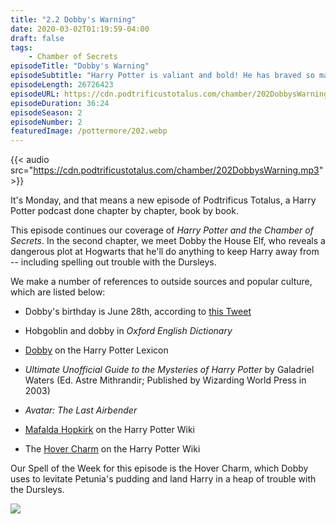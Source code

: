 ```yaml
---
title: "2.2 Dobby's Warning"
date: 2020-03-02T01:19:59-04:00
draft: false
tags:
    - Chamber of Secrets
episodeTitle: "Dobby's Warning"
episodeSubtitle: "Harry Potter is valiant and bold! He has braved so many dangers already! Dobby has come to protect Harry Potter, to warn him, even if he does have to shut his ears in the oven door later..."
episodeLength: 26726423
episodeURL: https://cdn.podtrificustotalus.com/chamber/202DobbysWarning.mp3
episodeDuration: 36:24
episodeSeason: 2
episodeNumber: 2
featuredImage: /pottermore/202.webp
---
```


{{< audio src="https://cdn.podtrificustotalus.com/chamber/202DobbysWarning.mp3" >}}

It's Monday, and that means a new episode of Podtrificus Totalus, a Harry Potter podcast done chapter by chapter, book by book.

This episode continues our coverage of *Harry Potter and the Chamber of Secrets*. In the second chapter, we meet Dobby the House Elf, who reveals a dangerous plot at Hogwarts that he'll do anything to keep Harry away from -- including spelling out trouble with the Dursleys.

We make a number of references to outside sources and popular culture, which are listed below:

- Dobby's birthday is June 28th, according to [this Tweet](https://twitter.com/jk_rowling/status/747927607409270784?lang=en)

- Hobgoblin and dobby in *Oxford English Dictionary*

- [Dobby](https://www.hp-lexicon.org/character/dobby/) on the Harry Potter Lexicon

- *Ultimate Unofficial Guide to the Mysteries of Harry Potter* by Galadriel Waters (Ed. Astre Mithrandir; Published by Wizarding World Press in 2003) 

- *Avatar: The Last Airbender*

- [Mafalda Hopkirk](ttps://harrypotter.fandom.com/wiki/Mafalda_Hopkirk) on the Harry Potter Wiki

- The [Hover Charm](https://harrypotter.fandom.com/wiki/Hover_Charm) on the Harry Potter Wiki

Our Spell of the Week for this episode is the Hover Charm, which Dobby uses to levitate Petunia's pudding and land Harry in a heap of trouble with the Dursleys.

<img class="chapterArt" src="/chapter/202.webp" />
